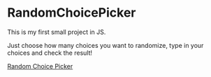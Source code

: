 # RandomChoicePicker

This is my first small project in JS.

Just choose how many choices you want to randomize, type in your choices and check the result!

[Random Choice Picker](https://julienpeps.github.io/Random%20Choice%20Picker/page.html)
